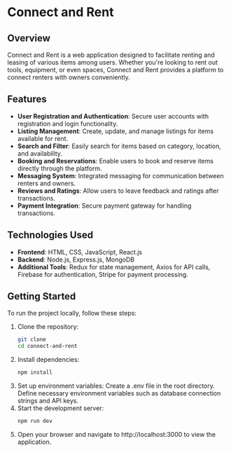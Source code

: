 # Connect and Rent

## Overview
Connect and Rent is a web application designed to facilitate renting and leasing of various items among users. Whether you're looking to rent out tools, equipment, or even spaces, Connect and Rent provides a platform to connect renters with owners conveniently.

## Features
- **User Registration and Authentication**: Secure user accounts with registration and login functionality.
- **Listing Management**: Create, update, and manage listings for items available for rent.
- **Search and Filter**: Easily search for items based on category, location, and availability.
- **Booking and Reservations**: Enable users to book and reserve items directly through the platform.
- **Messaging System**: Integrated messaging for communication between renters and owners.
- **Reviews and Ratings**: Allow users to leave feedback and ratings after transactions.
- **Payment Integration**: Secure payment gateway for handling transactions.

## Technologies Used
- **Frontend**: HTML, CSS, JavaScript, React.js
- **Backend**: Node.js, Express.js, MongoDB
- **Additional Tools**: Redux for state management, Axios for API calls, Firebase for authentication, Stripe for payment processing.

## Getting Started
To run the project locally, follow these steps:

1. Clone the repository:
   ```bash
   git clone 
   cd connect-and-rent
2. Install dependencies:
   ```bash
   npm install
3. Set up environment variables:
    Create a .env file in the root directory.
    Define necessary environment variables such as database connection strings and API keys.
4. Start the development server:
   ```bash
   npm run dev
5. Open your browser and navigate to http://localhost:3000 to view the application.
   
